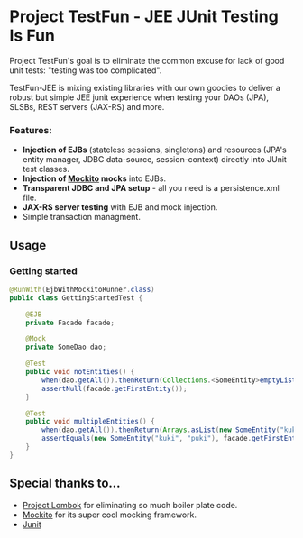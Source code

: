 Project TestFun - JEE JUnit Testing Is Fun
==========================================
Project TestFun's goal is to eliminate the common excuse for lack of good unit tests: "testing was too complicated".

TestFun-JEE is mixing existing libraries with our own goodies to deliver a robust but simple JEE junit experience when testing your DAOs (JPA), SLSBs, REST servers (JAX-RS) and more. 

### Features:
* **Injection of EJBs** (stateless sessions, singletons) and resources (JPA's entity manager, JDBC data-source, session-context) directly into JUnit test classes.
* **Injection of [Mockito](http://code.google.com/p/mockito/) mocks** into EJBs.
* **Transparent JDBC and JPA setup** - all you need is a persistence.xml file.
* **JAX-RS server testing** with EJB and mock injection.
* Simple transaction managment.

Usage
-----
### Getting started

```java
@RunWith(EjbWithMockitoRunner.class)
public class GettingStartedTest {

    @EJB
    private Facade facade;

    @Mock
    private SomeDao dao;

    @Test
    public void notEntities() {
        when(dao.getAll()).thenReturn(Collections.<SomeEntity>emptyList());
        assertNull(facade.getFirstEntity());
    }

    @Test
    public void multipleEntities() {
        when(dao.getAll()).thenReturn(Arrays.asList(new SomeEntity("kuki", "puki")));
        assertEquals(new SomeEntity("kuki", "puki"), facade.getFirstEntity());
    }
}

```

Special thanks to...
--------------------
* [Project Lombok](http://projectlombok.org) for eliminating so much boiler plate code.
* [Mockito](http://code.google.com/p/mockito/) for its super cool mocking framework.
* [Junit](http://junit.org/)
